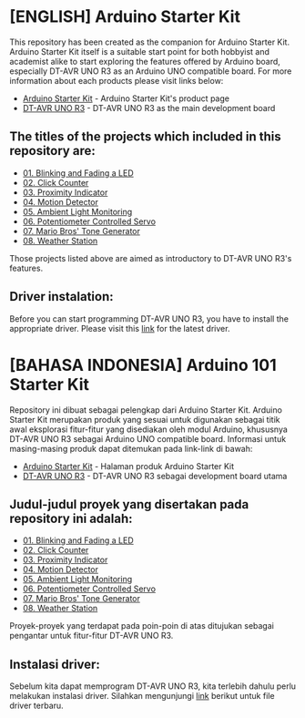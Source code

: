 # [ENGLISH] Arduino Starter Kit
This repository has been created as the companion for Arduino Starter Kit. Arduino Starter Kit itself is a suitable start point for both hobbyist and academist alike to start exploring the features offered by Arduino board, especially DT-AVR UNO R3 as an Arduino UNO compatible board.
For more information about each products please visit links below:
* [Arduino Starter Kit](http://digiwarestore.com/en/) - Arduino Starter Kit's product page
* [DT-AVR UNO R3](http://innovativeelectronics.com/index.php?pg=ie_pdet&idp=489&ielang=en) - DT-AVR UNO R3 as the main development board

## The titles of the projects which included in this repository are:
* [01. Blinking and Fading a LED](/01_Blinking_and_Fading_a_LED)
* [02. Click Counter](/02_Click_Counter)
* [03. Proximity Indicator](/03_Proximity_Indicator)
* [04. Motion Detector](/04_Motion_Detector)
* [05. Ambient Light Monitoring](/05_Ambient_Light_Monitoring)
* [06. Potentiometer Controlled Servo](/06_Potentiometer_Controlled_Servo)
* [07. Mario Bros' Tone Generator](/07_Mario_Bros_Tone_Generator)
* [08. Weather Station](/08_Weather_Station)

Those projects listed above are aimed as introductory to DT-AVR UNO R3's features.

## Driver instalation:
Before you can start programming DT-AVR UNO R3, you have to install the appropriate driver. Please visit this [link](https://www.silabs.com/products/development-tools/software/usb-to-uart-bridge-vcp-drivers) for the latest driver.

# [BAHASA INDONESIA] Arduino 101 Starter Kit
Repository ini dibuat sebagai pelengkap dari Arduino Starter Kit. Arduino Starter Kit merupakan produk yang sesuai untuk digunakan sebagai titik awal eksplorasi fitur-fitur yang disediakan oleh modul Arduino, khususnya DT-AVR UNO R3 sebagai Arduino UNO compatible board.
Informasi untuk masing-masing produk dapat ditemukan pada link-link di bawah:
* [Arduino Starter Kit](http://digiwarestore.com/en/) - Halaman produk Arduino Starter Kit
* [DT-AVR UNO R3](http://innovativeelectronics.com/index.php?pg=ie_pdet&idp=489) - DT-AVR UNO R3 sebagai development board utama

## Judul-judul proyek yang disertakan pada repository ini adalah:
* [01. Blinking and Fading a LED](/01_Blinking_and_Fading_a_LED)
* [02. Click Counter](/02_Click_Counter)
* [03. Proximity Indicator](/03_Proximity_Indicator)
* [04. Motion Detector](/04_Motion_Detector)
* [05. Ambient Light Monitoring](/05_Ambient_Light_Monitoring)
* [06. Potentiometer Controlled Servo](/06_Potentiometer_Controlled_Servo)
* [07. Mario Bros' Tone Generator](/07_Mario_Bros_Tone_Generator)
* [08. Weather Station](/08_Weather_Station)

Proyek-proyek yang terdapat pada poin-poin di atas ditujukan sebagai pengantar untuk fitur-fitur DT-AVR UNO R3.

## Instalasi driver:
Sebelum kita dapat memprogram DT-AVR UNO R3, kita terlebih dahulu perlu melakukan instalasi driver. Silahkan mengunjungi [link](https://www.silabs.com/products/development-tools/software/usb-to-uart-bridge-vcp-drivers) berikut untuk file driver terbaru.

